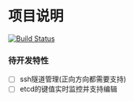 项目说明
===

[![Build Status](https://travis-ci.org/aiziyuer/EtcdSprite.svg?branch=master)](https://travis-ci.org/aiziyuer/EtcdSprite)



### 待开发特性

- [ ] ssh隧道管理(正向方向都需要支持)
- [ ] etcd的键值实时监控并支持编辑
